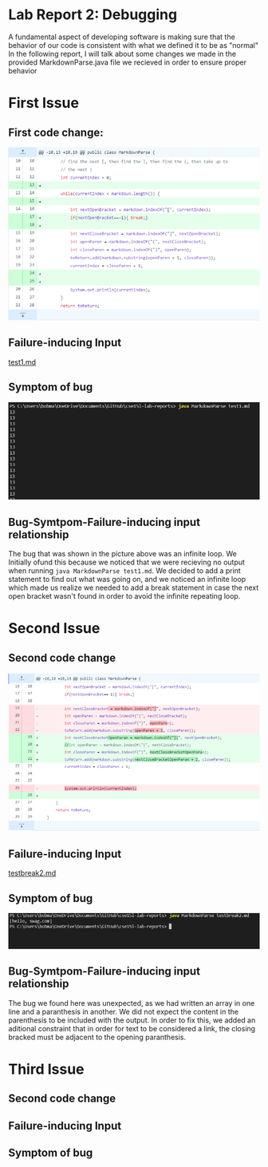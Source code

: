 # Lab Report 2: Debugging

A fundamental aspect of developing software is making sure that the behavior of our code is consistent with what we defined it to be as "normal" In the following report, I will talk about some changes we made in the provided MarkdownParse.java file we recieved in order to ensure proper behavior

# First Issue
## First code change:

![image](Lab2change1.PNG)

## Failure-inducing Input
[test1.md](test1.md)


## Symptom of bug
![image](Lab2symptom1.PNG)

## Bug-Symtpom-Failure-inducing input relationship

The bug that was shown in the picture above was an infinite loop. We Initially ofund this because we noticed that we were recieving no output when running `java MarkdownParse test1.md`. We decided to add a print statement to find out what was going on, and we noticed an infinite loop which made us realize we needed to add a break statement in case the next open bracket wasn't found in order to avoid the infinite repeating loop.

# Second Issue
## Second code change
![image](Lab2change2.PNG)
## Failure-inducing Input
[testbreak2.md](testbreak2.md)
## Symptom of bug

![image](Lab2Symptom2.PNG)

## Bug-Symtpom-Failure-inducing input relationship

The bug we found here was unexpected, as we had written an array in one line and a paranthesis in another. We did not expect the content in the parenthesis to be included with the output. In order to fix this, we added an aditional constraint that in order for text to be considered a link, the closing bracked must be adjacent to the opening paranthesis.

# Third Issue
## Second code change

## Failure-inducing Input

## Symptom of bug